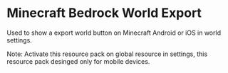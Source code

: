 # Minecraft Bedrock World Export
Used to show a export world button on Minecraft Android or iOS in world settings. 

Note: Activate this resource pack on global resource in settings, this resource pack desinged only for mobile devices.


